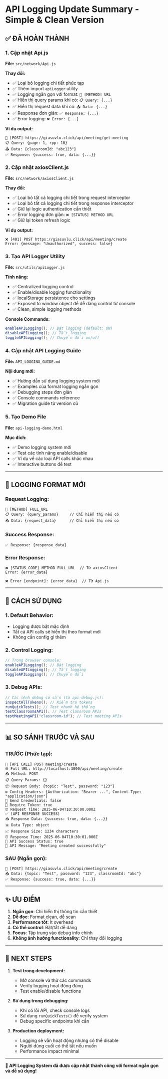 # API Logging Update Summary - Simple & Clean Version

## ✅ ĐÃ HOÀN THÀNH

### **1. Cập nhật Api.js**

**File:** `src/network/Api.js`

**Thay đổi:**

- ✅ Loại bỏ logging chi tiết phức tạp
- ✅ Thêm import `apiLogger` utility
- ✅ Logging ngắn gọn với format: `🚀 [METHOD] URL`
- ✅ Hiển thị query params khi có: `📋 Query: {...}`
- ✅ Hiển thị request data khi có: `📤 Data: {...}`
- ✅ Response đơn giản: `✅ Response: {...}`
- ✅ Error logging: `❌ Error: {...}`

**Ví dụ output:**

```
🚀 [POST] https://giasuvlu.click/api/meeting/get-meeting
📋 Query: {page: 1, rpp: 10}
📤 Data: {classroomId: "abc123"}
✅ Response: {success: true, data: {...}}
```

### **2. Cập nhật axiosClient.js**

**File:** `src/network/axiosClient.js`

**Thay đổi:**

- ✅ Loại bỏ tất cả logging chi tiết trong request interceptor
- ✅ Loại bỏ tất cả logging chi tiết trong response interceptor
- ✅ Giữ lại logic authentication cần thiết
- ✅ Error logging đơn giản: `❌ [STATUS] METHOD URL`
- ✅ Giữ lại token refresh logic

**Ví dụ output:**

```
❌ [401] POST https://giasuvlu.click/api/meeting/create
Error: {message: "Unauthorized", success: false}
```

### **3. Tạo API Logger Utility**

**File:** `src/utils/apiLogger.js`

**Tính năng:**

- ✅ Centralized logging control
- ✅ Enable/disable logging functionality
- ✅ localStorage persistence cho settings
- ✅ Exposed to window object để dễ dàng control từ console
- ✅ Clean, simple logging methods

**Console Commands:**

```javascript
enableAPILogging(); // Bật logging (default: ON)
disableAPILogging(); // Tắt logging
toggleAPILogging(); // Chuyển đổi on/off
```

### **4. Cập nhật API Logging Guide**

**File:** `API_LOGGING_GUIDE.md`

**Nội dung mới:**

- ✅ Hướng dẫn sử dụng logging system mới
- ✅ Examples của format logging ngắn gọn
- ✅ Debugging steps đơn giản
- ✅ Console commands reference
- ✅ Migration guide từ version cũ

### **5. Tạo Demo File**

**File:** `api-logging-demo.html`

**Mục đích:**

- ✅ Demo logging system mới
- ✅ Test các tính năng enable/disable
- ✅ Ví dụ về các loại API calls khác nhau
- ✅ Interactive buttons để test

---

## 🎯 LOGGING FORMAT MỚI

### **Request Logging:**

```
🚀 [METHOD] FULL_URL
📋 Query: {query_params}     // Chỉ hiển thị nếu có
📤 Data: {request_data}      // Chỉ hiển thị nếu có
```

### **Success Response:**

```
✅ Response: {response_data}
```

### **Error Response:**

```
❌ [STATUS_CODE] METHOD FULL_URL  // Từ axiosClient
Error: {error_data}

❌ Error [endpoint]: {error_data}  // Từ Api.js
```

---

## 🔧 CÁCH SỬ DỤNG

### **1. Default Behavior:**

- Logging được bật mặc định
- Tất cả API calls sẽ hiển thị theo format mới
- Không cần config gì thêm

### **2. Control Logging:**

```javascript
// Trong browser console:
enableAPILogging(); // Bật logging
disableAPILogging(); // Tắt logging
toggleAPILogging(); // Chuyển đổi
```

### **3. Debug APIs:**

```javascript
// Các lệnh debug có sẵn (từ api-debug.js):
inspectAllTokens(); // Kiểm tra tokens
runQuickTests(); // Test nhanh hệ thống
testClassroomsAPI(); // Test classroom APIs
testMeetingAPI("classroom-id"); // Test meeting APIs
```

---

## 📊 SO SÁNH TRƯỚC VÀ SAU

### **TRƯỚC (Phức tạp):**

```
🚀 [API CALL] POST meeting/create
🌐 Full URL: http://localhost:3000/api/meeting/create
📤 Method: POST
📋 Query Params: {}
📦 Request Body: {topic: "Test", password: "123"}
⚙️ Config Headers: {Authorization: "Bearer ...", Content-Type: "application/json"}
🔐 Send Credentials: false
🎫 Require Token: true
⏰ Request Time: 2025-06-04T10:30:00.000Z
✅ [API RESPONSE SUCCESS]
📥 Response Data: {success: true, data: {...}}
📊 Data Type: object
📈 Response Size: 1234 characters
⏰ Response Time: 2025-06-04T10:30:01.000Z
🎯 API Success Status: true
💬 API Message: "Meeting created successfully"
```

### **SAU (Ngắn gọn):**

```
🚀 [POST] https://giasuvlu.click/api/meeting/create
📤 Data: {topic: "Test", password: "123", classroomId: "abc"}
✅ Response: {success: true, data: {...}}
```

---

## ✨ ƯU ĐIỂM

1. **Ngắn gọn**: Chỉ hiển thị thông tin cần thiết
2. **Dễ đọc**: Format clean, dễ scan
3. **Performance tốt**: Ít overhead
4. **Có thể control**: Bật/tắt dễ dàng
5. **Focus**: Tập trung vào debug info chính
6. **Không ảnh hưởng functionality**: Chỉ thay đổi logging

---

## 🚀 NEXT STEPS

1. **Test trong development:**

   - Mở console và thử các commands
   - Verify logging hoạt động đúng
   - Test enable/disable functions

2. **Sử dụng trong debugging:**

   - Khi có lỗi API, check console logs
   - Sử dụng `runQuickTests()` để verify system
   - Debug specific endpoints khi cần

3. **Production deployment:**
   - Logging sẽ vẫn hoạt động nhưng có thể disable
   - Người dùng cuối có thể tắt nếu muốn
   - Performance impact minimal

---

**🎉 API Logging System đã được cập nhật thành công với format ngắn gọn và dễ sử dụng!**
